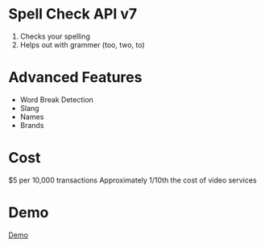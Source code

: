 # Spell Check API v7
1. Checks your spelling
2. Helps out with grammer (too, two, to)

# Advanced Features
* Word Break Detection
* Slang
* Names
* Brands

# Cost
  $5 per 10,000 transactions
  Approximately 1/10th the cost of video services

# Demo

[Demo](https://azure.microsoft.com/en-us/services/cognitive-services/spell-check/)
